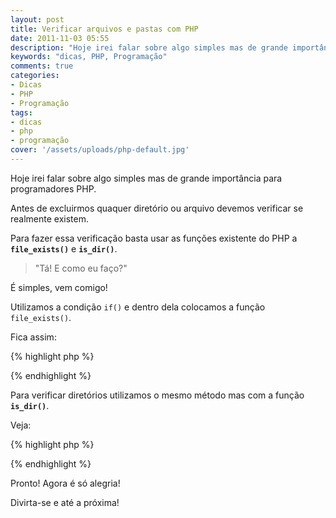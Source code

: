 ```yaml
---
layout: post
title: Verificar arquivos e pastas com PHP
date: 2011-11-03 05:55
description: "Hoje irei falar sobre algo simples mas de grande importância para programadores PHP. Antes de excluirmos quaquer diretório ou arquivo devemos verificar se realmente existem."
keywords: "dicas, PHP, Programação"
comments: true
categories:
- Dicas
- PHP
- Programação
tags:
- dicas
- php
- programação
cover: '/assets/uploads/php-default.jpg'
---
```


Hoje irei falar sobre algo simples mas de grande importância para programadores PHP.

Antes de excluirmos quaquer diretório ou arquivo devemos verificar se realmente existem.

Para fazer essa verificação basta usar as funções existente do PHP a **`file_exists()`** e **`is_dir()`**.

> "Tá! E como eu faço?"

É simples, vem comigo!

Utilizamos a condição `if()` e dentro dela colocamos a função `file_exists()`.

Fica assim:

{% highlight php %}
<?php
if(file_exists("diretorio/arquivo.pdf")) {
  echo 'Arquivo encontrado!';
}
else {
  echo 'Arquivo inexistente!';
}
?>
{% endhighlight %}

Para verificar diretórios utilizamos o mesmo método mas com a função **`is_dir()`**.

Veja:

{% highlight php %}
<?php
if(is_dir("diretorio/")) {
  echo 'Diretório encontrado!';
}
else {
  echo 'Diretório inexistente!';
}
?>
{% endhighlight %}

Pronto! Agora é só alegria!

Divirta-se e até a próxima!